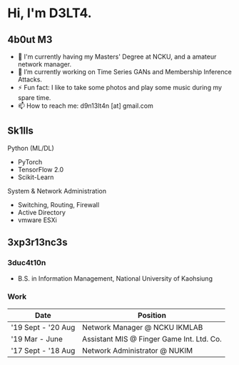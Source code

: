 # Hi, I'm D3LT4. 
<!--
**d9n13lt4n/d9n13lt4n** is a ✨ _special_ ✨ repository because its `README.md` (this file) appears on your GitHub profile.

Here are some ideas to get you started:

- 🔭 I’m currently working on ...
- 🌱 I’m currently learning ...
- 👯 I’m looking to collaborate on ...
- 🤔 I’m looking for help with ...
- 💬 Ask me about ...
- 📫 How to reach me: ...
- 😄 Pronouns: ...
- ⚡ Fun fact: ...
-->

## 4b0ut M3
- 🌱 I'm currently having my Masters' Degree at NCKU, and a amateur network manager. 
- 🔭 I’m currently working on Time Series GANs and Membership Inference Attacks.
- ⚡ Fun fact: I like to take some photos and play some music during my spare time.
- 📫 How to reach me: d9n13lt4n [at] gmail.com

## Sk1lls

Python (ML/DL)
- PyTorch
- TensorFlow 2.0
- Scikit-Learn

System & Network Administration
- Switching, Routing, Firewall
- Active Directory
- vmware ESXi

## 3xp3r13nc3s

### 3duc4t10n
<!-- - M.S. in Medical Informatics, National Cheng Kung University -->
- B.S. in Information Management, National University of Kaohsiung

### Work
| Date | Position |
| - | - |
| '19 Sept - '20 Aug | Network Manager @ NCKU IKMLAB |
| '19 Mar - June | Assistant MIS @ Finger Game Int. Ltd. Co. |
| '17 Sept - '18 Aug | Network Administrator @ NUKIM |
